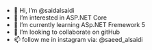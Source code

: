 - 👋 Hi, I’m @saidalsaidi
- 👀 I’m interested in ASP.NET Core
- 🌱 I’m currently learning ASp.NET Fremework 5
- 💞️ I’m looking to collaborate on gitHub
- 📫 follow me in instagram via: @saeed_alsaidi
<!---
saidalsaidi/saidalsaidi is a ✨ special ✨ repository because its `README.md` (this file) appears on your GitHub profile.
You can click the Preview link to take a look at your changes.
--->
